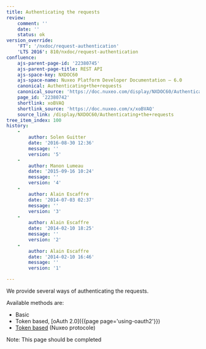```yaml
---
title: Authenticating the requests
review:
    comment: ''
    date: ''
    status: ok
version_override:
    'FT': '/nxdoc/request-authentication'
    'LTS 2016': 810/nxdoc/request-authentication
confluence:
    ajs-parent-page-id: '22380745'
    ajs-parent-page-title: REST API
    ajs-space-key: NXDOC60
    ajs-space-name: Nuxeo Platform Developer Documentation — 6.0
    canonical: Authenticating+the+requests
    canonical_source: 'https://doc.nuxeo.com/display/NXDOC60/Authenticating+the+requests'
    page_id: '22380742'
    shortlink: xoBVAQ
    shortlink_source: 'https://doc.nuxeo.com/x/xoBVAQ'
    source_link: /display/NXDOC60/Authenticating+the+requests
tree_item_index: 100
history:
    -
        author: Solen Guitter
        date: '2016-08-30 12:36'
        message: ''
        version: '5'
    -
        author: Manon Lumeau
        date: '2015-09-16 10:24'
        message: ''
        version: '4'
    -
        author: Alain Escaffre
        date: '2014-07-03 02:37'
        message: ''
        version: '3'
    -
        author: Alain Escaffre
        date: '2014-02-10 18:25'
        message: ''
        version: '2'
    -
        author: Alain Escaffre
        date: '2014-02-10 16:46'
        message: ''
        version: '1'

---
```

We provide several ways of authenticating the requests.

Available methods are:

*   Basic
*   Token based, [oAuth 2.0]({{page page='using-oauth2'}})
*   [Token based](http://github.com/nuxeo/nuxeo-platform-login/tree/release-6.0/nuxeo-platform-login-token) (Nuxeo protocole)

Note: This page should be completed
